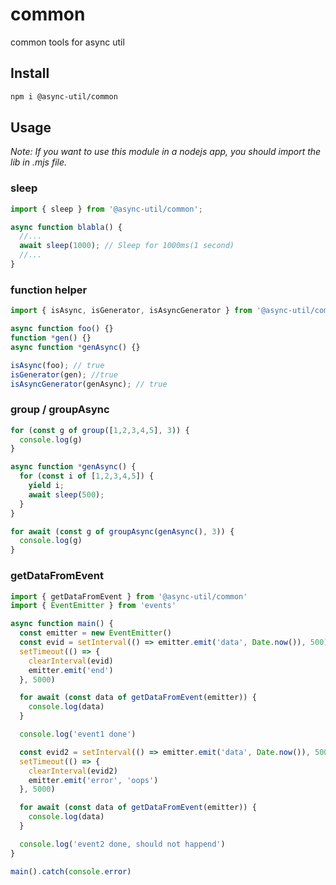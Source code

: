 # common
common tools for async util

## Install
```bash
npm i @async-util/common
```

## Usage
*Note: If you want to use this module in a nodejs app, you should import the lib in .mjs file.*

### sleep
```js
import { sleep } from '@async-util/common';

async function blabla() {
  //...
  await sleep(1000); // Sleep for 1000ms(1 second)
  //...
} 
```

### function helper
```js
import { isAsync, isGenerator, isAsyncGenerator } from '@async-util/common';

async function foo() {}
function *gen() {}
async function *genAsync() {}

isAsync(foo); // true
isGenerator(gen); //true
isAsyncGenerator(genAsync); // true
```

### group / groupAsync
```js
for (const g of group([1,2,3,4,5], 3)) {
  console.log(g)
}

async function *genAsync() {
  for (const i of [1,2,3,4,5]) {
    yield i;
    await sleep(500);
  }
}

for await (const g of groupAsync(genAsync(), 3)) {
  console.log(g)
}
```

### getDataFromEvent
```js
import { getDataFromEvent } from '@async-util/common'
import { EventEmitter } from 'events'

async function main() {
  const emitter = new EventEmitter()
  const evid = setInterval(() => emitter.emit('data', Date.now()), 500)
  setTimeout(() => {
    clearInterval(evid)
    emitter.emit('end')
  }, 5000)

  for await (const data of getDataFromEvent(emitter)) {
    console.log(data)
  }

  console.log('event1 done')

  const evid2 = setInterval(() => emitter.emit('data', Date.now()), 500)
  setTimeout(() => {
    clearInterval(evid2)
    emitter.emit('error', 'oops')
  }, 5000)

  for await (const data of getDataFromEvent(emitter)) {
    console.log(data)
  }

  console.log('event2 done, should not happend')
}

main().catch(console.error)
```
